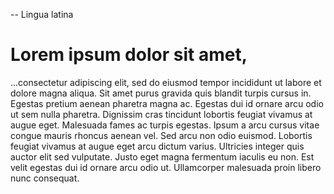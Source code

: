 -- Lingua latina

# Lorem ipsum dolor sit amet, 

...consectetur adipiscing elit, sed do eiusmod tempor incididunt ut labore et dolore magna aliqua. Sit amet purus gravida quis blandit turpis cursus in. Egestas pretium aenean pharetra magna ac. Egestas dui id ornare arcu odio ut sem nulla pharetra. Dignissim cras tincidunt lobortis feugiat vivamus at augue eget. Malesuada fames ac turpis egestas. Ipsum a arcu cursus vitae congue mauris rhoncus aenean vel. Sed arcu non odio euismod. Lobortis feugiat vivamus at augue eget arcu dictum varius. Ultricies integer quis auctor elit sed vulputate. Justo eget magna fermentum iaculis eu non. Est velit egestas dui id ornare arcu odio ut. Ullamcorper malesuada proin libero nunc consequat.
<!--
Nibh venenatis cras sed felis eget. Elementum nibh tellus molestie nunc non blandit. Aliquam vestibulum morbi blandit cursus risus. Vel pretium lectus quam id. Amet mauris commodo quis imperdiet massa tincidunt nunc pulvinar. Egestas integer eget aliquet nibh praesent tristique. Tincidunt eget nullam non nisi est sit amet facilisis magna. Eget mauris pharetra et ultrices neque ornare aenean euismod. Non odio euismod lacinia at quis risus sed. Netus et malesuada fames ac turpis egestas integer. Volutpat sed cras ornare arcu.

> Sit amet mattis vulputate enim nulla aliquet porttitor lacus luctus. Ipsum consequat nisl vel pretium lectus quam. Ut aliquam purus sit amet luctus venenatis lectus. Molestie ac feugiat sed lectus vestibulum mattis. Est lorem ipsum dolor sit. Id neque aliquam vestibulum morbi blandit cursus risus at ultrices. In hendrerit gravida rutrum quisque non tellus. A arcu cursus vitae congue mauris rhoncus. Posuere morbi leo urna molestie at elementum eu. Molestie nunc non blandit massa enim nec dui nunc mattis. Enim facilisis gravida neque convallis a cras. Dui nunc mattis enim ut tellus elementum. Amet justo donec enim diam vulputate ut.
>
> Amet volutpat consequat mauris nunc congue nisi. Odio morbi quis commodo odio. Velit ut tortor pretium viverra suspendisse potenti nullam ac tortor. Faucibus in ornare quam viverra. Habitasse platea dictumst vestibulum rhoncus est pellentesque elit ullamcorper dignissim. Arcu vitae elementum curabitur vitae nunc sed velit. Non diam phasellus vestibulum lorem. Et sollicitudin ac orci phasellus egestas. Pharetra sit amet aliquam id. Amet risus nullam eget felis eget nunc lobortis. Sed enim ut sem viverra aliquet. Sed egestas egestas fringilla phasellus faucibus scelerisque eleifend donec pretium. Mollis nunc sed id semper risus in. Tempus urna et pharetra pharetra. Aliquam etiam erat velit scelerisque. Egestas tellus rutrum tellus pellentesque. Feugiat in ante metus dictum. Nisl suscipit adipiscing bibendum est ultricies integer quis auctor. Morbi tincidunt ornare massa eget egestas purus viverra accumsan. Placerat in egestas erat imperdiet sed euismod nisi porta lorem.

Suspendisse potenti nullam
ac tortor vitae. Cursus metus aliquam eleifend mi. Nam aliquam sem et tortor consequat id porta nibh venenatis. Faucibus ornare suspendisse sed nisi lacus sed. Turpis egestas integer eget aliquet nibh. Facilisis leo vel fringilla est ullamcorper. Eget arcu dictum varius duis at consectetur lorem donec. Vel eros donec ac odio tempor orci. Porttitor massa id neque aliquam. In aliquam sem fringilla ut morbi tincidunt augue. Cursus eget nunc scelerisque viverra mauris in aliquam sem fringilla. Pretium vulputate sapien nec sagittis aliquam malesuada bibendum arcu. Ut consequat semper viverra nam libero justo. Nec feugiat in fermentum posuere urna nec. Ultricies mi eget mauris pharetra et ultrices neque ornare. Sed lectus vestibulum mattis ullamcorper velit sed ullamcorper morbi tincidunt.


> Volutpat consequat mauris nunc congue nisi vitae. Ultricies mi quis hendrerit dolor magna eget est lorem. Semper eget  duis at tellus. Lacus sed turpis tincidunt id aliquet risus. Risus commodo viverra maecenas accumsan lacus vel facilisis. Urna cursus eget nunc scelerisque viverra. In hendrerit gravida rutrum quisque. Et ultrices neque ornare aenean euismod elementum nisi. Amet nisl purus in mollis nunc sed id. Feugiat nibh sed pulvinar proin gravida hendrerit lectus a. Aliquam ut porttitor leo a diam sollicitudin. Porta nibh venenatis cras sed felis eget velit aliquet. Id ornare arcu odio ut sem nulla. Sed vulputate mi sit amet mauris commodo quis imperdiet massa. Feugiat pretium nibh ipsum consequat nisl vel pretium. Cras fermentum odio eu feugiat pretium nibh ipsum consequat. Orci dapibus ultrices in iaculis nunc. Et leo duis ut diam quam. Turpis egestas maecenas pharetra convallis posuere morbi leo urna. Malesuada nunc vel risus commodo.

Rutrum quisque non tellus orci ac auctor augue mauris. Massa vitae tortor condimentum lacinia quis vel eros. Blandit libero volutpat sed cras ornare arcu dui. Placerat in egestas erat imperdiet sed euismod nisi porta lorem. Quam viverra orci sagittis eu volutpat odio facilisis mauris sit. Ipsum faucibus vitae aliquet nec ullamcorper sit amet risus. Convallis convallis tellus id interdum velit laoreet. Dignissim diam quis enim lobortis scelerisque fermentum dui. Urna molestie at elementum eu facilisis sed odio morbi. Gravida in fermentum et sollicitudin. Gravida cum sociis natoque penatibus et magnis. Vulputate ut pharetra sit amet aliquam id.

Ornare massa eget egestas purus viverra. Consequat semper viverra nam libero justo laoreet sit. Eu nisl nunc mi ipsum. Nisl purus in mollis nunc sed id semper. Eu feugiat pretium nibh ipsum consequat nisl vel pretium. Volutpat blandit aliquam etiam erat velit scelerisque. Velit euismod in pellentesque massa placerat. Cras fermentum odio eu feugiat pretium nibh ipsum. Non quam lacus suspendisse faucibus interdum. Ornare aenean euismod elementum nisi quis eleifend. Est sit amet facilisis magna etiam tempor orci eu lobortis. Id diam vel quam elementum pulvinar etiam. Arcu non sodales neque sodales ut. Et sollicitudin ac orci phasellus egestas tellus. Viverra tellus in hac habitasse. Nibh sed pulvinar proin gravida hendrerit lectus.

Diam maecenas sed enim ut sem viverra aliquet eget. Scelerisque varius morbi enim nunc faucibus a pellentesque. Vel eros donec ac odio tempor orci dapibus ultrices. Nibh mauris cursus mattis molestie a. Nibh sit amet commodo nulla facilisi. Lacus suspendisse faucibus interdum posuere. Duis ut diam quam nulla. Enim neque volutpat ac tincidunt vitae semper. In est ante in nibh mauris cursus mattis. Tincidunt augue interdum velit euismod in pellentesque. Et tortor consequat id porta nibh venenatis cras.

Tellus elementum sagittis vitae et leo duis ut diam quam. Suspendisse ultrices gravida dictum fusce ut placerat orci. Phasellus egestas tellus rutrum tellus pellentesque eu tincidunt tortor aliquam. Velit aliquet sagittis id consectetur purus. Interdum posuere lorem ipsum dolor sit amet consectetur. Maecenas ultricies mi eget mauris pharetra et. Vestibulum rhoncus est pellentesque elit ullamcorper. Porttitor rhoncus dolor purus non enim praesent elementum. Odio eu feugiat pretium nibh. Quam vulputate dignissim suspendisse in est ante. Tempor id eu nisl nunc mi ipsum faucibus vitae aliquet.
-->